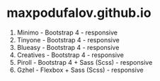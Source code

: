 # maxpodufalov.github.io

1. Minimo - Bootstrap 4 - responsive
2. Tinyone - Bootstrap 4 - responsive
3. Blueasy - Bootstrap 4 - responsive 
4. Creatives - Bootstrap 4 - responsive
5. Piroll - Bootstrap 4 + Sass (Scss) - responsive
6. Gzhel - Flexbox + Sass (Scss) - responsive
